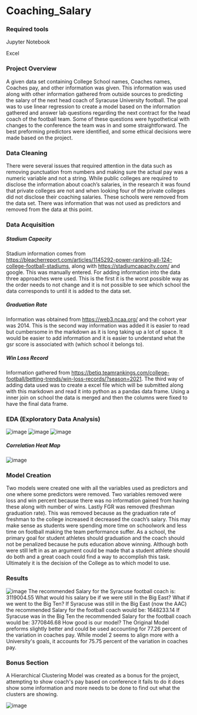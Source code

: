 # Coaching_Salary
### Required tools
Jupyter Notebook

Excel
### Project Overview
A given data set containing College School names, Coaches names, Coaches pay, and other information was given.  This information was used along with other information gathered from outside sources to predicting the salary of the next head coach of Syracuse University football.  The goal was to use linear regression to create a model based on the information gathered and answer lab questions regarding the next contract for the head coach of the football team.  Some of these questions were hypothetical with changes to the conference the team was in and some straightforward.  The best preforming predictors were identified, and some ethical decisions were made based on the project.  
### Data Cleaning
There were several issues that required attention in the data such as removing punctuation from numbers and making sure the actual pay was a numeric variable and not a string.  While public colleges are required to disclose the information about coach’s salaries, in the research it was found that private colleges are not and when looking four of the private colleges did not disclose their coaching salaries.  These schools were removed from the data set.  There was information that was not used as predictors and removed from the data at this point.  
### Data Acquisition
##### Stadium Capacity
Stadium information comes from https://bleacherreport.com/articles/1145292-power-ranking-all-124-college-football-stadiums, along with https://stadiumcapacity.com/ and google. This was manually entered. For adding information into the data three approaches were used. This is the first it is the worst possible way as the order needs to not change and it is not possible to see which school the data corresponds to until it is added to the data set.
##### Graduation Rate
Information was obtained from https://web3.ncaa.org/ and the cohort year was 2014. This is the second way information was added it is easier to read but cumbersome in the markdown as it is long taking up a lot of space. It would be easier to add information and it is easier to understand what the gsr score is associated with (which school it belongs to).
##### Win Loss Record
Information gathered from https://betiq.teamrankings.com/college-football/betting-trends/win-loss-records/?season=2021. The third way of adding data used was to create a excel file which will be submitted along with this markdown and read it into python as a pandas data frame. Using a inner join on school the data is merged and then the columns were fixed to have the final data frame.
### EDA (Exploratory Data Analysis)
![image](https://user-images.githubusercontent.com/118774600/212563628-d8a61b67-d67f-479f-9f52-9cd899e655d6.png)
![image](https://user-images.githubusercontent.com/118774600/212563645-f84f74b9-601b-4d00-9827-cecaf48bb094.png)
![image](https://user-images.githubusercontent.com/118774600/212563664-b680f14e-f955-4e20-9e7c-824e57f38fbf.png)
##### Correlation Heat Map
![image](https://user-images.githubusercontent.com/118774600/212563678-bb251f0c-8a34-4e74-a2b5-2c419a2779f0.png)
### Model Creation
Two models were created one with all the variables used as predictors and one where some predictors were removed.  Two variables removed were loss and win percent because there was no information gained from having these along with number of wins.  Lastly FGR was removed (freshman graduation rate).  This was removed because as the graduation rate of freshman to the college increased it decreased the coach’s salary.  This may make sense as students were spending more time on schoolwork and less time on football making the team performance suffer.  As a school, the primary goal for student athletes should graduation and the coach should not be penalized because he puts education above winning.  Although both were still left in as an argument could be made that a student athlete should do both and a great coach could find a way to accomplish this task.  Ultimately it is the decision of the College as to which model to use.
### Results
![image](https://user-images.githubusercontent.com/118774600/212563402-fc1eee18-1dd8-422f-992f-f035cd0a6916.png)
The recommended Salary for the Syracuse football coach is: 3119004.55
What would his salary be if we were still in the Big East? What if we went to the Big Ten?
If Syracuse was still in the Big East (now the AAC) the recommended Salary for the football coach would be: 1648233.14
If Syracuse was in the Big Ten the recommended Salary for the football coach would be: 3770846.68
How good is our model?
The Original Model preforms slightly better and could be used accounting for 77.26 percent of the variation in coaches pay.
While model 2 seems to align more with a University's goals, it accounts for 75.75 percent of the variation in coaches pay.
### Bonus Section
A Hierarchical Clustering Model was created as a bonus for the project, attempting to show coach's pay based on conference it fails to do it does show some information and more needs to be done to find out what the clusters are showing.

![image](https://user-images.githubusercontent.com/118774600/212563716-7ce7a65c-21b3-4e2a-9124-70c73bbdb714.png)
